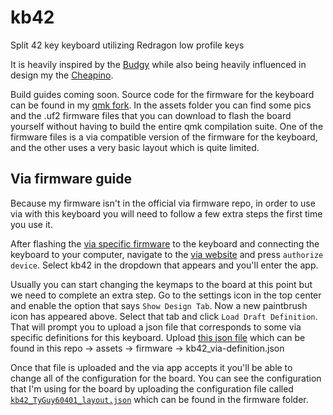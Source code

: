 # kb42
Split 42 key keyboard utilizing Redragon low profile keys

It is heavily inspired by the [Budgy](https://github.com/doesntfazer/Budgy)
while also being heavily influenced in design my the
[Cheapino](https://github.com/tompi/cheapino).

Build guides coming soon. Source code for the firmware
for the keyboard can be found in my [qmk fork](https://github.com/TyGuy60401/qmk_firmware).
In the assets folder you can find some pics and the
.uf2 firmware files that you can download to flash the
board yourself without having to build the entire qmk
compilation suite. One of the firmware files is a via
compatible version of the firmware for the keyboard,
and the other uses a very basic layout which is quite
limited.

Via firmware guide
------------------

Because my firmware isn't in the official via firmware
repo, in order to use via with this keyboard you will
need to follow a few extra steps the first time you
use it.


After flashing the [via specific firmware](https://github.com/TyGuy60401/kb42/blob/3ecddecb2256828aa2ff203ea3fbf5516b5cc939/assets/firmware/kb42_via.uf2)
to the keyboard and connecting the keyboard to your computer,
navigate to the [via website](usevia.app) and press `authorize
device`.  Select kb42 in the dropdown that appears and
you'll enter the app.


Usually you can start changing the keymaps to the board
at this point but we need to complete an extra step. Go to the settings
icon in the top center and enable the option
that says `Show Design Tab`. Now a new paintbrush icon
has appeared above. Select that tab and click `Load
Draft Definition`. That will prompt you to upload a
json file that corresponds to some via specific definitions
for this keyboard. Upload [this json file](https://github.com/TyGuy60401/kb42/blob/dc6ad67e50948e26156101fd82f4def80222cbb4/assets/firmware/kb42_via-definition.json)
which can be found in this repo -> assets -> firmware
-> kb42_via-definition.json

Once that file is uploaded and the via app accepts it
you'll be able to change all of the configuration for
the board. You can see the configuration that I'm using
for the board by uploading the configuration file called
[`kb42_TyGuy60401_layout.json`](https://github.com/TyGuy60401/kb42/blob/dc6ad67e50948e26156101fd82f4def80222cbb4/assets/firmware/kb42_TyGuy60401_layout.json) which can be found in
the firmware folder.

